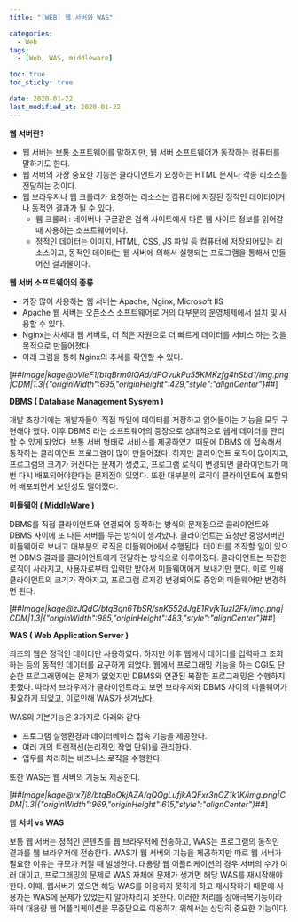```yaml
---
title: "[WEB] 웹 서버와 WAS"

categories:
  - Web
tags:
  - [Web, WAS, middleware]

toc: true
toc_sticky: true

date: 2020-01-22
last_modified_at: 2020-01-22
---
```


**웹 서버란?**

- 웹 서버는 보통 소프트웨어를 말하지만, 웹 서버 소프트웨어가 동작하는 컴퓨터를 말하기도 한다.
- 웹 서버의 가장 중요한 기능은 클라이언트가 요청하는 HTML 문서나 각종 리소스를 전달하는 것이다.
- 웹 브라우저나 웹 크롤러가 요청하는 리소스는 컴퓨터에 저장된 정적인 데이터이거나 동적인 결과가 될 수 있다.
  - 웹 크롤러 : 네이버나 구글같은 검색 사이트에서 다른 웹 사이트 정보를 읽어갈 때 사용하는 소프트웨어이다.
  - 정적인 데이터는 이미지, HTML, CSS, JS 파일 등 컴퓨터에 저장되어있는 리소스이고, 동적인 데이터는 웹 서버에 의해서 실행되는 프로그램을 통해서 만들어진 결과물이다.

**웹 서버 소프트웨어의 종류**

- 가장 많이 사용하는 웹 서버는 Apache, Nginx, Microsoft IIS
- Apache 웹 서버는 오픈소스 소프트웨어로 거의 대부분의 운영체제에서 설치 및 사용할 수 있다.
- Nginx는 차세대 웹 서버로, 더 적은 자원으로 더 빠르게 데이터를 서비스 하는 것을 목적으로 만들어졌다.
- 아래 그림을 통해 Nginx의 추세를 확인할 수 있다.

[##_Image|kage@bVleF1/btqBrm0IQAd/dPOvukPu55KMKzfg4hSbd1/img.png|CDM|1.3|{"originWidth":695,"originHeight":429,"style":"alignCenter"}_##]

**DBMS ( Database Management Sysyem )**

개발 초창기에는 개발자들이 직접 파일에 데이터를 저장하고 읽어들이는 기능을 모두 구현해야 했다. 이후 DBMS 라는 소프트웨어의 등장으로 상대적으로 쉡게 데이터를 관리할 수 있게 되었다. 보통 서버 형태로 서비스를 제공하였기 때문에 DBMS 에 접속해서 동작하는 클라이언트 프로그램이 많이 만들어졌다. 하지만 클라이언트 로직이 많아지고, 프로그램의 크기가 커진다는 문제가 생겼고, 프로그램 로직이 변경되면 클라이언트가 매번 다시 배포되어야한다는 문제점이 있었다. 또한 대부분의 로직이 클라이언트에 포함되어 배포되면서 보안성도 떨어졌다.

**미들웨어 ( MiddleWare )**

DBMS를 직접 클라이언트와 연결되어 동작하는 방식의 문제점으로 클라이언트와 DBMS 사이에 또 다른 서버를 두는 방식이 생겨났다. 클라이언트는 요청만 중앙서버인 미들웨어로 보내고 대부분의 로직은 미들웨어에서 수행된다. 데이터를 조작할 일이 있으면 DBMS 결과를 클라이언트에게 전달하는 방식으로 이루어졌다. 클라이언트는 복잡한 로직이 사라지고, 사용자로부터 입력만 받아서 미들웨어에게 보내기만 했다. 이로 인해 클라이언트의 크기가 작아지고, 프로그램 로지깅 변경되어도 중앙의 미들웨어만 변경하면 된다.

[##_Image|kage@zJQdC/btqBqn6TbSR/snK552dJgE1RvjkTuzl2Fk/img.png|CDM|1.3|{"originWidth":985,"originHeight":483,"style":"alignCenter"}_##]

**WAS ( Web Application Server )**

최초의 웹은 정적인 데이터만 사용하였다. 하지만 이후 웹에서 데이터를 입력하고 조회하는 등의 동적인 데이터를 요구하게 되었다. 웹에서 프로그래밍 기능을 하는 CGI도 단순한 프로그래밍에는 문제가 없었지만 DBMS와 연관된 복잡한 프로그래밍은 수행하지 못했다. 따라서 브라우저가 클라이언트라고 보면 브라우저와 DBMS 사이의 미들웨어가 필요하게 되었고, 이로인해 WAS가 생겨났다.

WAS의 기본기능은 3가지로 아래와 같다

- 프로그램 실행환경과 데이터베이스 접속 기능을 제공한다.
- 여러 개의 트랜잭션(논리적인 작업 단위)을 관리한다.
- 업무를 처리하는 비즈니스 로직을 수행한다.

또한 WAS는 웹 서버의 기능도 제공한다.

[##_Image|kage@rx7j8/btqBoOkjAZA/qQQgLufjkAQFxr3nOZ1k1K/img.png|CDM|1.3|{"originWidth":969,"originHeight":615,"style":"alignCenter"}_##]

웹 **서버 vs WAS**

보통 웹 서버는 정적인 콘텐츠를 웹 브라우저에 전송하고, WAS는 프로그램의 동적인 결과를 웹 브라우저에 전송한다. WAS가 웹 서버의 기능을 제공하지만 따로 웹 서버가 필요한 이유는 규모가 커질 때 발생한다. 대용량 웹 어플리케이션의 경우 서버의 수가 여러 대이고, 프로그래밍의 문제로 WAS 자체에 문제가 생기면 해당 WAS를 재시작해야한다. 이때, 웹서버가 있으면 해당 WAS를 이용하지 못하게 하고 재시작하기 때문에 사용자는 WAS에 문제가 있었는지 알아차리지 못한다. 이러한 처리를 장애극복기능이라하며 대용량 웹 어플리케이션을 무중단으로 이용하기 위해서는 상당히 중요한 기능이다.
